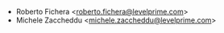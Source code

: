 - Roberto Fichera \<<roberto.fichera@levelprime.com>\>
- Michele Zaccheddu \<<michele.zaccheddu@levelprime.com>\>
